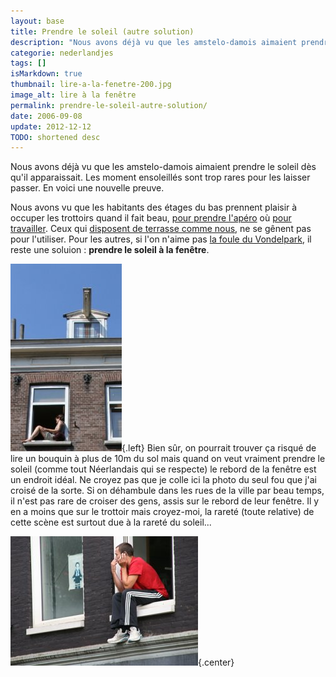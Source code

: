 ```yaml
---
layout: base
title: Prendre le soleil (autre solution)
description: "Nous avons déjà vu que les amstelo-damois aimaient prendre le soleil dès qu'il apparaissait. Les moment ensoleillés sont trop rares pour les laisser passer."
categorie: nederlandjes
tags: []
isMarkdown: true
thumbnail: lire-a-la-fenetre-200.jpg
image_alt: lire à la fenêtre
permalink: prendre-le-soleil-autre-solution/
date: 2006-09-08
update: 2012-12-12
TODO: shortened desc
---
```


Nous avons déjà vu que les amstelo-damois aimaient prendre le soleil dès qu'il apparaissait. Les moment ensoleillés sont trop rares pour les laisser passer. En voici une nouvelle preuve.

Nous avons vu que les habitants des étages du bas prennent plaisir à occuper les trottoirs quand il fait beau, [pour prendre l'apéro](/revisions-sous-le-soleil) où [pour travailler](/travailler-au-soleil). Ceux qui [disposent de terrasse comme nous](/chambre-avec-vue), ne se gênent pas pour l'utiliser. Pour les autres, si l'on n'aime pas [la foule du Vondelpark](/le-vondelpark), il reste une soluion : **prendre le soleil à la fenêtre**.

![lire à la fenêtre](lire-a-la-fenetre-200.jpg){.left}
Bien sûr, on pourrait trouver ça risqué de lire un bouquin à plus de 10m du sol mais quand on veut vraiment prendre le soleil (comme tout Néerlandais qui se respecte) le rebord de la fenêtre est un endroit idéal. Ne croyez pas que je colle ici la photo du seul fou que j'ai croisé de la sorte. Si on déhambule dans les rues de la ville par beau temps, il n'est pas rare de croiser des gens, assis sur le rebord de leur fenêtre. Il y en a moins que sur le trottoir mais croyez-moi, la rareté (toute relative) de cette scène est surtout due à la rareté du soleil...

![téléphoner au soleil](telephoner-a-la-fenetre-300.jpg){.center}
